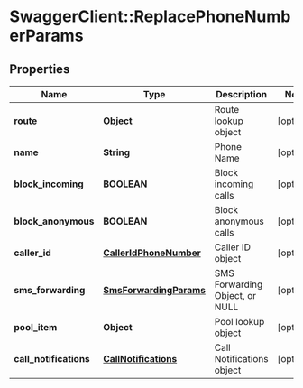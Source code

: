# SwaggerClient::ReplacePhoneNumberParams

## Properties
Name | Type | Description | Notes
------------ | ------------- | ------------- | -------------
**route** | **Object** | Route lookup object | [optional] 
**name** | **String** | Phone Name | [optional] 
**block_incoming** | **BOOLEAN** | Block incoming calls | [optional] 
**block_anonymous** | **BOOLEAN** | Block anonymous calls | [optional] 
**caller_id** | [**CallerIdPhoneNumber**](CallerIdPhoneNumber.md) | Caller ID object | [optional] 
**sms_forwarding** | [**SmsForwardingParams**](SmsForwardingParams.md) | SMS Forwarding Object, or NULL | [optional] 
**pool_item** | **Object** | Pool lookup object | [optional] 
**call_notifications** | [**CallNotifications**](CallNotifications.md) | Call Notifications object | [optional] 


